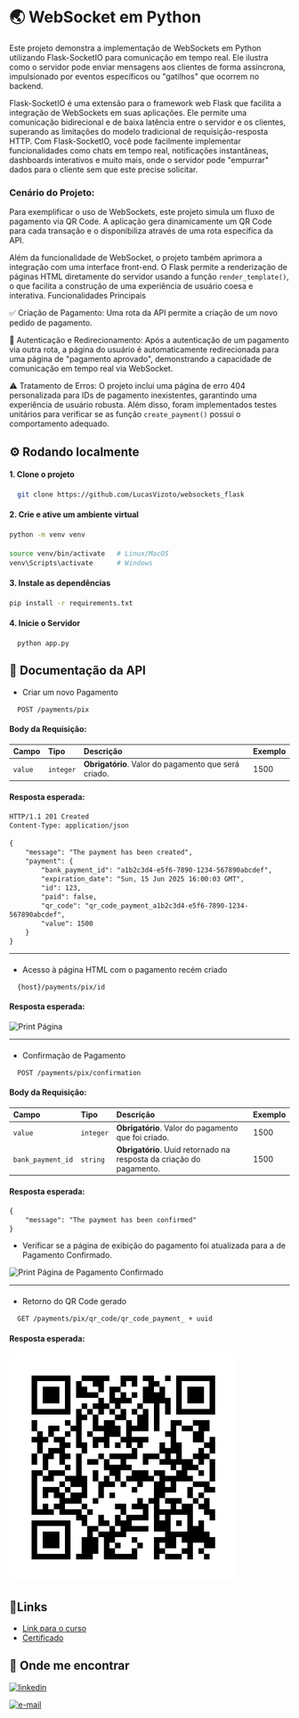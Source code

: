 
# 🌏 WebSocket em Python

Este projeto demonstra a implementação de WebSockets em Python utilizando Flask-SocketIO para comunicação em tempo real. Ele ilustra como o servidor pode enviar mensagens aos clientes de forma assíncrona, impulsionado por eventos específicos ou "gatilhos" que ocorrem no backend.


Flask-SocketIO é uma extensão para o framework web Flask que facilita a integração de WebSockets em suas aplicações. Ele permite uma comunicação bidirecional e de baixa latência entre o servidor e os clientes, superando as limitações do modelo tradicional de requisição-resposta HTTP. Com Flask-SocketIO, você pode facilmente implementar funcionalidades como chats em tempo real, notificações instantâneas, dashboards interativos e muito mais, onde o servidor pode "empurrar" dados para o cliente sem que este precise solicitar.

### Cenário do Projeto:

Para exemplificar o uso de WebSockets, este projeto simula um fluxo de pagamento via QR Code. A aplicação gera dinamicamente um QR Code para cada transação e o disponibiliza através de uma rota específica da API.

Além da funcionalidade de WebSocket, o projeto também aprimora a integração com uma interface front-end. O Flask permite a renderização de páginas HTML diretamente do servidor usando a função ```render_template()```, o que facilita a construção de uma experiência de usuário coesa e interativa.
Funcionalidades Principais

✅ Criação de Pagamento: Uma rota da API permite a criação de um novo pedido de pagamento.

🔗 Autenticação e Redirecionamento: Após a autenticação de um pagamento via outra rota, a página do usuário é automaticamente redirecionada para uma página de "pagamento aprovado", demonstrando a capacidade de comunicação em tempo real via WebSocket.

⚠️ Tratamento de Erros: O projeto inclui uma página de erro 404 personalizada para IDs de pagamento inexistentes, garantindo uma experiência de usuário robusta. Além disso, foram implementados testes unitários para verificar se as função ```create_payment()``` possui o comportamento adequado.


## ⚙️ Rodando localmente

#### 1. Clone o projeto


```bash
  git clone https://github.com/LucasVizoto/websockets_flask
```
#### 2. Crie e ative um ambiente virtual


```bash
python -m venv venv

source venv/bin/activate   # Linux/MacOS
venv\Scripts\activate      # Windows

```

#### 3. Instale as dependências

```bash
pip install -r requirements.txt
```


#### 4. Inicie o Servidor

```
  python app.py
```


## 📖 Documentação da API

- Criar um novo Pagamento

```http
  POST /payments/pix
```

#### Body da Requisição:
| Campo   | Tipo | Descrição|Exemplo|
| :---------- | :--------- | :---------- |:---------------------------------- |
| `value` | `integer` | **Obrigatório**. Valor do pagamento que será criado.| 1500 |


#### Resposta esperada: 
```http
HTTP/1.1 201 Created
Content-Type: application/json

{
    "message": "The payment has been created",
    "payment": {
        "bank_payment_id": "a1b2c3d4-e5f6-7890-1234-567890abcdef",
        "expiration_date": "Sun, 15 Jun 2025 16:00:03 GMT",
        "id": 123,
        "paid": false,
        "qr_code": "qr_code_payment_a1b2c3d4-e5f6-7890-1234-567890abcdef",
        "value": 1500
    }
}

```
---
####

- Acesso à página HTML com o pagamento recém criado

```http
  {host}/payments/pix/id
```
#### Resposta esperada: 

![Print Página](https://raw.githubusercontent.com/LucasVizoto/websockets_flask/refs/heads/main/templates/screenshots/screenshot_1.png)

---
#### 
- Confirmação de Pagamento

```http
  POST /payments/pix/confirmation
```

#### Body da Requisição:
| Campo   | Tipo | Descrição|Exemplo|
| :---------- | :--------- | :---------- |:---------------------------------- |
| `value` | `integer` | **Obrigatório**. Valor do pagamento que foi criado.| 1500 |
| `bank_payment_id` | `string` | **Obrigatório**. Uuid retornado na resposta da criação do pagamento.| 1500 |


#### Resposta esperada: 
```http
{
    "message": "The payment has been confirmed"
}
```
* Verificar se a página de exibição do pagamento foi atualizada para a de Pagamento Confirmado.

![Print Página de Pagamento Confirmado](https://raw.githubusercontent.com/LucasVizoto/websockets_flask/refs/heads/main/templates/screenshots/screenshot_2.png)

---
#### 
- Retorno do QR Code gerado

```http
  GET /payments/pix/qr_code/qr_code_payment_ + uuid
```

#### Resposta esperada:

![Print Página de Pagamento Confirmado](https://raw.githubusercontent.com/LucasVizoto/websockets_flask/refs/heads/main/static/img/qr_code_payment_5e53bbf4-cdf1-4a2f-b137-551c4b462ef1.png)
## 🔗Links

 - [Link para o curso](https://app.rocketseat.com.br/classroom/comunicacao-em-tempo-real-com-flask)
 - [Certificado](https://app.rocketseat.com.br/certificates/032560aa-4254-4b01-8e6e-e1b4623e10bd)


## 🔎 Onde me encontrar

[![linkedin](https://img.shields.io/badge/linkedin-0A66C2?style=for-the-badge&logo=linkedin&logoColor=white)](https://www.linkedin.com/in/lucasvizoto/)

[![e-mail](https://img.shields.io/badge/-Gmail-%23333?style=for-the-badge&logo=gmail&logoColor=white)](mailto:lucavizoto364@gmail.com)
